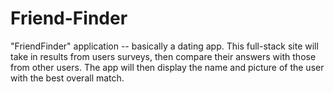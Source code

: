 # Friend-Finder

"FriendFinder" application -- basically a dating app. This full-stack site will take in results from users surveys, then compare their answers with those from other users. The app will then display the name and picture of the user with the best overall match.

